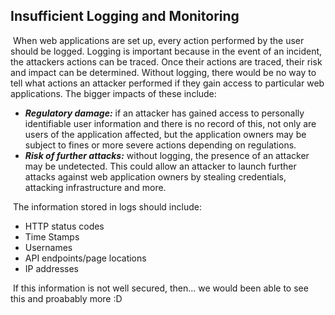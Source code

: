 ## Insufficient Logging and Monitoring
​
When web applications are set up, every action performed by the user should be logged. Logging is important because in the event of an incident, the attackers actions can be traced. Once their actions are traced, their risk and impact can be determined. Without logging, there would be no way to tell what actions an attacker performed if they gain access to particular web applications. The bigger impacts of these include:
​
- ***Regulatory damage:*** if an attacker has gained access to personally identifiable user information and there is no record of this, not only are users of the application affected, but the application owners may be subject to fines or more severe actions depending on regulations.
  ​​
- ***Risk of further attacks:*** without logging, the presence of an attacker may be undetected. This could allow an attacker to launch further attacks against web application owners by stealing credentials, attacking infrastructure and more.

​
The information stored in logs should include:
​
-   HTTP status codes
  ​
-   Time Stamps
  ​
-   Usernames
  ​
-   API endpoints/page locations
  ​
-   IP addresses

​
If this information is not well secured, then... we would been able to see this and proabably more :D